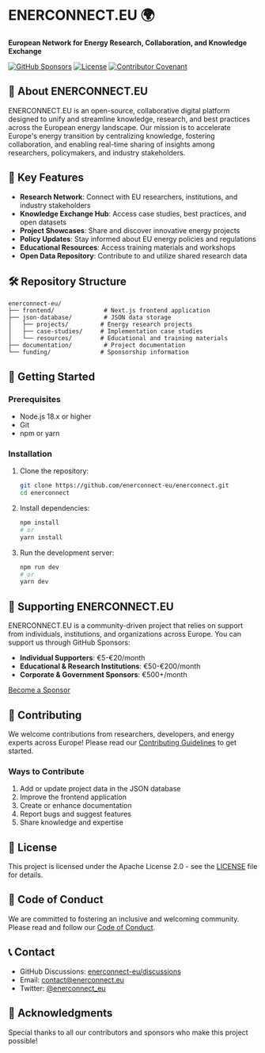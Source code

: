 # ENERCONNECT.EU 🌍

**European Network for Energy Research, Collaboration, and Knowledge Exchange**

[![GitHub Sponsors](https://img.shields.io/github/sponsors/enerconnect-eu?style=social)](https://github.com/sponsors/enerconnect-eu)
[![License](https://img.shields.io/badge/License-Apache%202.0-blue.svg)](https://opensource.org/licenses/Apache-2.0)
[![Contributor Covenant](https://img.shields.io/badge/Contributor%20Covenant-2.1-4baaaa.svg)](CODE_OF_CONDUCT.md)

## 🌟 About ENERCONNECT.EU

ENERCONNECT.EU is an open-source, collaborative digital platform designed to unify and streamline knowledge, research, and best practices across the European energy landscape. Our mission is to accelerate Europe's energy transition by centralizing knowledge, fostering collaboration, and enabling real-time sharing of insights among researchers, policymakers, and industry stakeholders.

## 🚀 Key Features

- **Research Network**: Connect with EU researchers, institutions, and industry stakeholders
- **Knowledge Exchange Hub**: Access case studies, best practices, and open datasets
- **Project Showcases**: Share and discover innovative energy projects
- **Policy Updates**: Stay informed about EU energy policies and regulations
- **Educational Resources**: Access training materials and workshops
- **Open Data Repository**: Contribute to and utilize shared research data

## 🛠️ Repository Structure

```
enerconnect-eu/
├── frontend/              # Next.js frontend application
├── json-database/         # JSON data storage
│   ├── projects/         # Energy research projects
│   ├── case-studies/     # Implementation case studies
│   └── resources/        # Educational and training materials
├── documentation/         # Project documentation
└── funding/              # Sponsorship information
```

## 🌱 Getting Started

### Prerequisites

- Node.js 18.x or higher
- Git
- npm or yarn

### Installation

1. Clone the repository:
   ```bash
   git clone https://github.com/enerconnect-eu/enerconnect.git
   cd enerconnect
   ```

2. Install dependencies:
   ```bash
   npm install
   # or
   yarn install
   ```

3. Run the development server:
   ```bash
   npm run dev
   # or
   yarn dev
   ```

## 💖 Supporting ENERCONNECT.EU

ENERCONNECT.EU is a community-driven project that relies on support from individuals, institutions, and organizations across Europe. You can support us through GitHub Sponsors:

- **Individual Supporters**: €5-€20/month
- **Educational & Research Institutions**: €50-€200/month
- **Corporate & Government Sponsors**: €500+/month

[Become a Sponsor](https://github.com/sponsors/enerconnect-eu)

## 🤝 Contributing

We welcome contributions from researchers, developers, and energy experts across Europe! Please read our [Contributing Guidelines](CONTRIBUTING.md) to get started.

### Ways to Contribute

1. Add or update project data in the JSON database
2. Improve the frontend application
3. Create or enhance documentation
4. Report bugs and suggest features
5. Share knowledge and expertise

## 📜 License

This project is licensed under the Apache License 2.0 - see the [LICENSE](LICENSE) file for details.

## 🤝 Code of Conduct

We are committed to fostering an inclusive and welcoming community. Please read and follow our [Code of Conduct](CODE_OF_CONDUCT.md).

## 📞 Contact

- GitHub Discussions: [enerconnect-eu/discussions](https://github.com/enerconnect-eu/discussions)
- Email: contact@enerconnect.eu
- Twitter: [@enerconnect_eu](https://twitter.com/enerconnect_eu)

## 🙏 Acknowledgments

Special thanks to all our contributors and sponsors who make this project possible!
